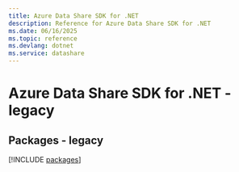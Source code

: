 ```yaml
---
title: Azure Data Share SDK for .NET
description: Reference for Azure Data Share SDK for .NET
ms.date: 06/16/2025
ms.topic: reference
ms.devlang: dotnet
ms.service: datashare
---
```

# Azure Data Share SDK for .NET - legacy
## Packages - legacy
[!INCLUDE [packages](data-share-index.md)]